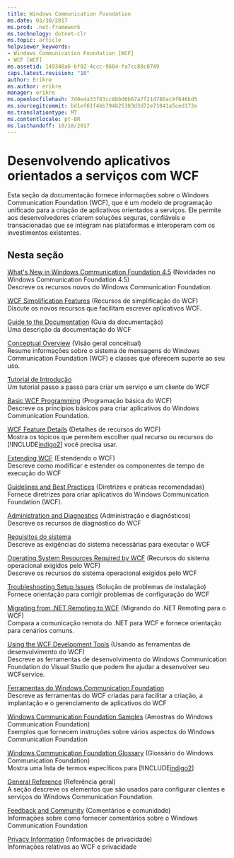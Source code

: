 ```yaml
---
title: Windows Communication Foundation
ms.date: 03/30/2017
ms.prod: .net-framework
ms.technology: dotnet-clr
ms.topic: article
helpviewer_keywords:
- Windows Communication Foundation [WCF]
- WCF [WCF]
ms.assetid: 149348a6-bf82-4ccc-9604-fa7cc88c0749
caps.latest.revision: "10"
author: Erikre
ms.author: erikre
manager: erikre
ms.openlocfilehash: 7d0e4a33f83cc8bbd0b67a7f21d786ac9f646bd5
ms.sourcegitcommit: bd1ef61f4bb794b25383d3d72e71041a5ced172e
ms.translationtype: MT
ms.contentlocale: pt-BR
ms.lasthandoff: 10/18/2017
---
```

# <a name="developing-service-oriented-applications-with-wcf"></a>Desenvolvendo aplicativos orientados a serviços com WCF
Esta seção da documentação fornece informações sobre o Windows Communication Foundation (WCF), que é um modelo de programação unificado para a criação de aplicativos orientados a serviços. Ele permite aos desenvolvedores criarem soluções seguras, confiáveis e transacionadas que se integram nas plataformas e interoperam com os investimentos existentes.
 
## <a name="in-this-section"></a>Nesta seção  
 [What's New in Windows Communication Foundation 4.5](../../../docs/framework/wcf/whats-new.md) (Novidades no Windows Communication Foundation 4.5)  
 Descreve os recursos novos do Windows Communication Foundation.  
  
 [WCF Simplification Features](../../../docs/framework/wcf/wcf-simplification-features.md) (Recursos de simplificação do WCF)  
 Discute os novos recursos que facilitam escrever aplicativos WCF.  
  
 [Guide to the Documentation](../../../docs/framework/wcf/guide-to-the-documentation.md) (Guia da documentação)  
 Uma descrição da documentação do WCF  
  
 [Conceptual Overview](../../../docs/framework/wcf/conceptual-overview.md) (Visão geral conceitual)  
 Resume informações sobre o sistema de mensagens do Windows Communication Foundation (WCF) e classes que oferecem suporte ao seu uso.  
  
 [Tutorial de Introdução](../../../docs/framework/wcf/getting-started-tutorial.md)  
 Um tutorial passo a passo para criar um serviço e um cliente do WCF  
  
 [Basic WCF Programming](../../../docs/framework/wcf/basic-wcf-programming.md) (Programação básica do WCF)  
 Descreve os princípios básicos para criar aplicativos do Windows Communication Foundation.  
  
 [WCF Feature Details](../../../docs/framework/wcf/feature-details/index.md) (Detalhes de recursos do WCF)  
 Mostra os tópicos que permitem escolher qual recurso ou recursos do [!INCLUDE[indigo2](../../../includes/indigo2-md.md)] você precisa usar.  
  
 [Extending WCF](../../../docs/framework/wcf/extending/extending-wcf.md) (Estendendo o WCF)  
 Descreve como modificar e estender os componentes de tempo de execução do WCF  
  
 [Guidelines and Best Practices](../../../docs/framework/wcf/guidelines-and-best-practices.md) (Diretrizes e práticas recomendadas)  
 Fornece diretrizes para criar aplicativos do Windows Communication Foundation (WCF).  
  
 [Administration and Diagnostics](../../../docs/framework/wcf/diagnostics/index.md) (Administração e diagnósticos)  
 Descreve os recursos de diagnóstico do WCF  
  
 [Requisitos do sistema](../../../docs/framework/wcf/wcf-system-requirements.md)  
 Descreve as exigências do sistema necessárias para executar o WCF  
  
 [Operating System Resources Required by WCF](../../../docs/framework/wcf/operating-system-resources-required-by-wcf.md) (Recursos do sistema operacional exigidos pelo WCF)  
 Descreve os recursos do sistema operacional exigidos pelo WCF  
  
 [Troubleshooting Setup Issues](../../../docs/framework/wcf/troubleshooting-setup-issues.md) (Solução de problemas de instalação)  
 Fornece orientação para corrigir problemas de configuração do WCF  
  
 [Migrating from .NET Remoting to WCF](../../../docs/framework/wcf/migrating-from-net-remoting-to-wcf.md) (Migrando do .NET Remoting para o WCF)  
 Compara a comunicação remota do .NET para WCF e fornece orientação para cenários comuns.  
  
 [Using the WCF Development Tools](../../../docs/framework/wcf/using-the-wcf-development-tools.md) (Usando as ferramentas de desenvolvimento do WCF)  
 Descreve as ferramentas de desenvolvimento do Windows Communication Foundation do Visual Studio que podem lhe ajudar a desenvolver seu WCFservice.  
  
 [Ferramentas do Windows Communication Foundation](../../../docs/framework/wcf/tools.md)  
 Descreve as ferramentas do WCF criadas para facilitar a criação, a implantação e o gerenciamento de aplicativos do WCF  
  
 [Windows Communication Foundation Samples](../../../docs/framework/wcf/samples/index.md) (Amostras do Windows Communication Foundation)  
 Exemplos que fornecem instruções sobre vários aspectos do Windows Communication Foundation  
  
 [Windows Communication Foundation Glossary](../../../docs/framework/wcf/glossary.md) (Glossário do Windows Communication Foundation)  
 Mostra uma lista de termos específicos para [!INCLUDE[indigo2](../../../includes/indigo2-md.md)]  
  
 [General Reference](../../../docs/framework/wcf/general-reference.md) (Referência geral)  
 A seção descreve os elementos que são usados para configurar clientes e serviços do Windows Communication Foundation.  
  
 [Feedback and Community](../../../docs/framework/wcf/feedback-and-community.md) (Comentários e comunidade)  
 Informações sobre como fornecer comentários sobre o Windows Communication Foundation  
  
 [Privacy Information](../../../docs/framework/wcf/privacy-information.md) (Informações de privacidade)  
 Informações relativas ao WCF e privacidade  
